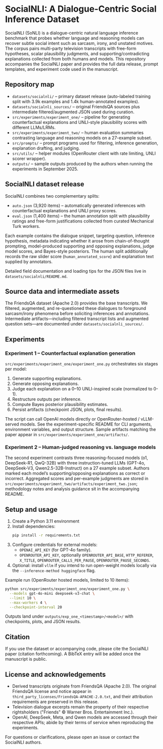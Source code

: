 # SocialNLI: A Dialogue-Centric Social Inference Dataset

SocialNLI (SoNLI) is a dialogue-centric natural language inference benchmark that probes whether language and reasoning models can recover subtle social intent such as sarcasm, irony, and unstated motives. The corpus pairs multi-party television transcripts with free-form hypotheses, scalar plausibility judgments, and supporting/contradicting explanations collected from both humans and models. This repository accompanies the SocialNLI paper and provides the full data release, prompt templates, and experiment code used in the manuscript.

## Repository map
- `datasets/socialnli/` – primary dataset release (auto-labeled training split with 3.9k examples and 1.4k human-annotated examples).
- `datasets/socialnli_sources/` – original FriendsQA sources plus intermediate filtered/augmented JSON used during curation.
- `src/experiments/experiment_one/` – pipeline for generating counterfactual explanations and UNLI-style plausibility scores with different LLMs/LRMs.
- `src/experiments/experiment_two/` – human evaluation summaries contrasting language and reasoning models on a 27-example subset.
- `src/prompts/` – prompt programs used for filtering, inference generation, explanation drafting, and judging.
- `src/utils/` – helper modules (OpenRouter client with rate limiting, UNLI scorer wrapper).
- `outputs/` – sample outputs produced by the authors when running the experiments in September 2025.

## SocialNLI dataset release
SocialNLI combines two complementary splits:
- `auto.json` (3,920 items) – automatically generated inferences with counterfactual explanations and UNLI proxy scores.
- `eval.json` (1,400 items) – the human annotation split with plausibility ratings and free-form justifications collected from curated Mechanical Turk workers.

Each example contains the dialogue snippet, targeting question, inference hypothesis, metadata indicating whether it arose from chain-of-thought prompting, model-produced supporting and opposing explanations, judge model scores, and Bayes-style posteriors. The human split additionally records the raw slider score (`human_annotated_score`) and explanation text supplied by annotators.

Detailed field documentation and loading tips for the JSON files live in `datasets/socialnli/README.md`.

## Source data and intermediate assets
The FriendsQA dataset (Apache 2.0) provides the base transcripts. We filtered, augmented, and re-questioned these dialogues to foreground sarcasm/irony phenomena before soliciting inferences and annotations. Intermediate artifacts—including filtered transcript lists and augmented question sets—are documented under `datasets/socialnli_sources/`.

## Experiments
### Experiment 1 – Counterfactual explanation generation
`src/experiments/experiment_one/experiment_one.py` orchestrates six stages per model:
1. Generate supporting explanations.
2. Generate opposing explanations.
3. Judge each explanation on a 0–10 UNLI-inspired scale (normalized to 0-1).
4. Restructure outputs per inference.
5. Compute Bayes posterior plausibility estimates.
6. Persist artifacts (checkpoint JSON, plots, final results).

The script can call OpenAI models directly or OpenRouter-hosted / vLLM-served models. See the experiment-specific README for CLI arguments, environment variables, and output structure. Sample artifacts matching the paper appear in `src/experiments/experiment_one/artifacts/`.

### Experiment 2 – Human-judged reasoning vs. language models
The second experiment contrasts three reasoning-focused models (o1, DeepSeek-R1, QwQ-32B) with three instruction-tuned LLMs (GPT-4o, DeepSeek-V3, Qwen2.5-32B-Instruct) on a 27 example subset. Authors marked each model’s supporting/opposing explanations as correct or incorrect. Aggregated scores and per-example judgments are stored in `src/experiments/experiment_two/artifacts/experiment_two.json`; methodology notes and analysis guidance sit in the accompanying README.

## Setup and usage
1. Create a Python 3.11 environment
2. Install dependencies:
   ```bash
   pip install -r requirements.txt
   ```
3. Configure credentials for external models:
   - `OPENAI_API_KEY` (for GPT-4o family).
   - `OPENROUTER_API_KEY`, optionally `OPENROUTER_API_BASE`, `HTTP_REFERER`, `X_TITLE`, `OPENROUTER_CALLS_PER_PAUSE`, `OPENROUTER_PAUSE_SECONDS`.
4. Optional: install `vllm` if you intend to run open-weight models locally via the `--inference-method huggingface` flag.

Example run (OpenRouter hosted models, limited to 10 items):
```bash
python src/experiments/experiment_one/experiment_one.py \
  --models gpt-4o-mini deepseek-v3-chat \
  --limit 10 \
  --max-workers 4 \
  --checkpoint-interval 20
```
Outputs land under `outputs/exp_one_<timestamp>/<model>/` with checkpoints, plots, and JSON results.

## Citation
If you use the dataset or accompanying code, please cite the SocialNLI paper (citation forthcoming). A BibTeX entry will be added once the manuscript is public.

## License and acknowledgements
- Derived transcripts originate from FriendsQA (Apache 2.0). The original FriendsQA license and notice appear in `third_party_licenses/FriendsQA-APACHE-2.0.txt`, and their attribution requirements are preserved in this release.
- Television dialogue excerpts remain the property of their respective rightsholders ("Friends" © Warner Bros. Entertainment Inc.).
- OpenAI, DeepSeek, Meta, and Qwen models are accessed through their respective APIs; abide by their terms of service when reproducing the experiments.

For questions or clarifications, please open an issue or contact the SocialNLI authors.
